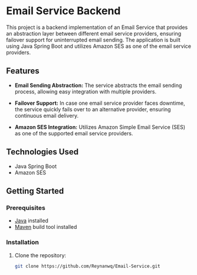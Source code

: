 # Email Service Backend

This project is a backend implementation of an Email Service that provides an abstraction layer between different email service providers, ensuring failover support for uninterrupted email sending. The application is built using Java Spring Boot and utilizes Amazon SES as one of the email service providers.

## Features

- **Email Sending Abstraction:** The service abstracts the email sending process, allowing easy integration with multiple providers.
  
- **Failover Support:** In case one email service provider faces downtime, the service quickly fails over to an alternative provider, ensuring continuous email delivery.

- **Amazon SES Integration:** Utilizes Amazon Simple Email Service (SES) as one of the supported email service providers.

## Technologies Used

- Java Spring Boot   
- Amazon SES

## Getting Started

### Prerequisites

- [Java](https://www.java.com/) installed
- [Maven](https://maven.apache.org/) build tool installed

### Installation

1. Clone the repository:

   ```bash
   git clone https://github.com/Reynanwq/Email-Service.git
